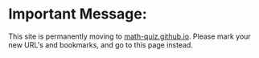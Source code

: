 # Important Message:
This site is permanently moving to [math-quiz.github.io](https://math-quiz.github.io).
Please mark your new URL's and bookmarks, and go to this page instead.
